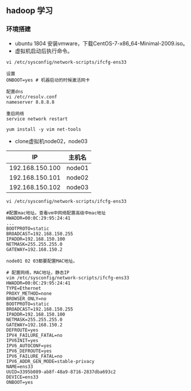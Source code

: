 ## hadoop 学习
### 环境搭建
- ubuntu 1804 安装vmware，下载CentOS-7-x86_64-Minimal-2009.iso。
- 虚拟机启动后执行命令。
```shell
vi /etc/sysconfig/network-scripts/ifcfg-ens33

设置
ONBOOT=yes # 机器启动的时候激活网卡

配置dns
vi /etc/resolv.conf
nameserver 8.8.8.8

重启网络
service network restart

yum install -y vim net-tools
```
- clone虚拟机node02，node03

|IP|主机名|
|----|-----|
|192.168.150.100|node01|
|192.168.150.101|node02|
|192.168.150.102|node03|

```shell
vi /etc/sysconfig/network-scripts/ifcfg-ens33

#配置mac地址。查看vm中网络配置高级中mac地址
HWADDR=00:0C:29:95:24:41
...
BOOTPROTO=static
BROADCAST=192.168.150.255
IPADDR=192.168.150.100
NETMASK=255.255.255.0
GATEWAY=192.168.150.2

node01 02 03都要配置MAC地址。

# 配置网络，MAC地址，静态IP
vim /etc/sysconfig/network-scripts/ifcfg-ens33
HWADDR=00:0C:29:95:24:41
TYPE=Ethernet
PROXY_METHOD=none
BROWSER_ONLY=no
BOOTPROTO=static
BROADCAST=192.168.150.255
IPADDR=192.168.150.100
NETMASK=255.255.255.0
GATEWAY=192.168.150.2
DEFROUTE=yes
IPV4_FAILURE_FATAL=no
IPV6INIT=yes
IPV6_AUTOCONF=yes
IPV6_DEFROUTE=yes
IPV6_FAILURE_FATAL=no
IPV6_ADDR_GEN_MODE=stable-privacy
NAME=ens33
UUID=3395b089-ab8f-48a9-8716-2837dba693c2
DEVICE=ens33
ONBOOT=yes
```

